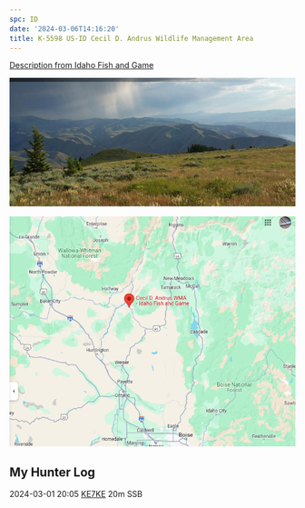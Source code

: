 ```yaml
---
spc: ID
date: '2024-03-06T14:16:20'
title: K-5598 US-ID Cecil D. Andrus Wildlife Management Area
---
```


[Description from Idaho Fish and Game](https://idfg.idaho.gov/visit/wma/cecil-d-andrus)

![pasted_image001.png](/static/pasted_image001_0066.png)

![pasted_image.png](/static/pasted_image_0074.png)

## My Hunter Log

2024-03-01 20:05 [KE7KE](https://www.qrz.com/db/KE7KE)  20m SSB